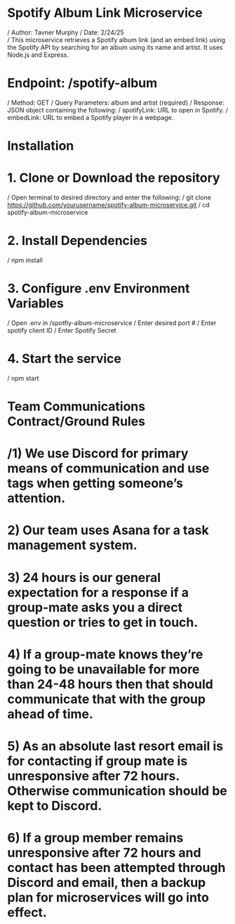 # Spotify Album Link Microservice
/ Author: Tavner Murphy
/ Date: 2/24/25
\
/ This microservice retrieves a Spotify album link (and an embed link) using the Spotify API by searching for an album using its name and artist. It uses Node.js and Express.
 
# Endpoint: /spotify-album
/ Method: GET
/ Query Parameters: album and artist (required)
/ Response: JSON object containing the following:
/           spotifyLink: URL to open in Spotify.
/           embedLink: URL to embed a Spotify player in a webpage.

# Installation
# 1. Clone or Download the repository
/    Open terminal to desired directory and enter the following:
/    git clone https://github.com/yourusername/spotify-album-microservice.git
/    cd spotify-album-microservice
 

# 2. Install Dependencies
/    npm install

# 3. Configure .env Environment Variables
/    Open .env in /spotfiy-album-microservice
/    Enter desired port #
/    Enter spotify client ID
/    Enter Spotify Secret

# 4. Start the service
/    npm start



# Team Communications Contract/Ground Rules
# /1) We use Discord for primary means of communication and use tags when getting someone’s attention.

# 2) Our team uses Asana for a task management system.

# 3) 24 hours is our general expectation for a response if a group-mate asks you a direct question or tries to get in touch.

# 4) If a group-mate knows they’re going to be unavailable for more than 24-48 hours then that should communicate that with the group ahead of time.

 # 5) As an absolute last resort email is for contacting if group mate is unresponsive after 72 hours. Otherwise communication should be kept to Discord.

# 6) If a group member remains unresponsive after 72 hours and contact has been attempted through Discord and email, then a backup plan for microservices will go into effect.